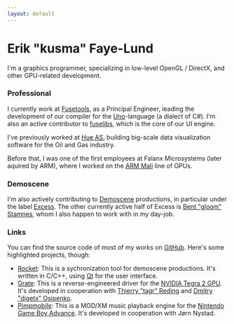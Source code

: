 ```yaml
---
layout: default
---
```

# Erik "kusma" Faye-Lund

I'm a graphics programmer, specializing in low-level OpenGL / DirectX, and
other GPU-related development.

### Professional

I currently work at [Fusetools](https://fusetools.com), as a Principal
Engineer, leading the development of our compiler for the
[Uno](https://www.fusetools.com/docs/uno/uno-lang)-language (a dialect of C#).
I'm also an active contributor to
[fuselibs](https://github.com/fusetools/fuselibs-public), which is the core of
our UI engine.

I've previously worked at [Hue AS](http://hue.no/), building big-scale data
visualization software for the Oil and Gas industry.

Before that, I was one of the first employees at Falanx Microsystems (later
aquired by ARM), where I worked on the
[ARM Mali](https://en.wikipedia.org/wiki/Mali_(GPU)) line of GPUs.

### Demoscene

I'm also actively contributing to
[Demoscene](https://en.wikipedia.org/wiki/Demoscene) productions, in particular
under the label [Excess](http://www.pouet.net/groups.php?which=1360). The other
currently active half of Excess is
[Bent "gloom" Stamnes](https://twitter.com/gloom303), whom I also happen to work
with in my day-job.

### Links

You can find the source code of most of my works on
[GitHub](https://github.com/kusma). Here's some highlighted projects, though:

* [Rocket](https://github.com/rocket/rocket): This is a sychronization tool for
  demoscene productions. It's written in C/C++, using [Qt](https://www.qt.io/)
  for the user interface.
* [Grate](https://github.com/grate-driver/grate): This is a reverse-engineered
  driver for the [NVIDIA Tegra 2 GPU](https://en.wikipedia.org/wiki/Tegra#Tegra_2).
  It's developed in cooperation with
  [Thierry "tagr" Reding](https://github.com/thierryreding) and
  [Dmitry "digetx" Osipenko](https://github.com/digetx).
* [Pimpmobile](http://pimpmobile.sourceforge.net/): This is a MOD/XM music
  playback engine for the
  [Nintendo Game Boy Advance](https://en.wikipedia.org/wiki/Game_Boy_Advance).
  It's developed in cooperation with Jørn Nystad.
